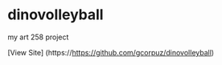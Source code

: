 # dinovolleyball
my art 258 project


[View Site] (https://https://github.com/gcorpuz/dinovolleyball)
